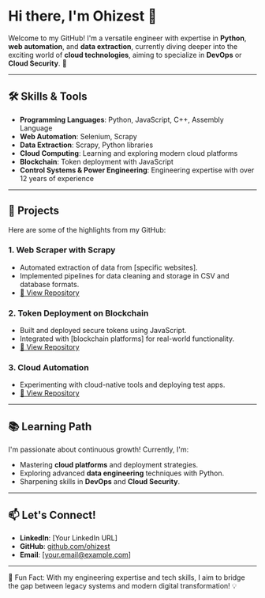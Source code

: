 # Hi there, I'm Ohizest 👋

Welcome to my GitHub! I'm a versatile engineer with expertise in **Python**, **web automation**, and **data extraction**, currently diving deeper into the exciting world of **cloud technologies**, aiming to specialize in **DevOps** or **Cloud Security**. 🚀

---

## 🛠 Skills & Tools
- **Programming Languages**: Python, JavaScript, C++, Assembly Language
- **Web Automation**: Selenium, Scrapy
- **Data Extraction**: Scrapy, Python libraries
- **Cloud Computing**: Learning and exploring modern cloud platforms
- **Blockchain**: Token deployment with JavaScript
- **Control Systems & Power Engineering**: Engineering expertise with over 12 years of experience

---

## 📂 Projects
Here are some of the highlights from my GitHub:
### 1. **Web Scraper with Scrapy**
   - Automated extraction of data from [specific websites].
   - Implemented pipelines for data cleaning and storage in CSV and database formats.
   - [🔗 View Repository](https://github.com/ohizest)

### 2. **Token Deployment on Blockchain**
   - Built and deployed secure tokens using JavaScript.
   - Integrated with [blockchain platforms] for real-world functionality.
   - [🔗 View Repository](https://github.com/ohizest)

### 3. **Cloud Automation**
   - Experimenting with cloud-native tools and deploying test apps.
   - [🔗 View Repository](https://github.com/ohizest)

---

## 📚 Learning Path
I'm passionate about continuous growth! Currently, I'm:
- Mastering **cloud platforms** and deployment strategies.
- Exploring advanced **data engineering** techniques with Python.
- Sharpening skills in **DevOps** and **Cloud Security**.

---

## 📫 Let's Connect!
- **LinkedIn**: [Your LinkedIn URL]
- **GitHub**: [github.com/ohizest](https://github.com/ohizest)
- **Email**: [your.email@example.com]

---

📌 Fun Fact: With my engineering expertise and tech skills, I aim to bridge the gap between legacy systems and modern digital transformation! 💡

